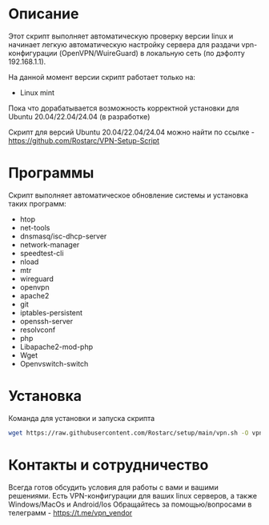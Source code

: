 # Описание
Этот скрипт выполняет автоматическую проверку версии linux и начинает легкую автоматическую настройку сервера для раздачи vpn-конфигурации (OpenVPN/WuireGuard) в локальную сеть (по дэфолту 192.168.1.1).

На данной момент версии скрипт работает только на:
   - Linux mint
     
Пока что дорабатывается возможность корректной установки для Ubuntu 20.04/22.04/24.04 (в разработке)

Скрипт для версий Ubuntu 20.04/22.04/24.04 можно найти по ссылке - https://github.com/Rostarc/VPN-Setup-Script


# Программы
Скрипт выполняет автоматическое обновление системы и установка таких программ:

   - htop
   - net-tools
   - dnsmasq/isc-dhcp-server
   - network-manager
   - speedtest-cli
   - nload
   - mtr
   - wireguard
   - openvpn
   - apache2
   - git
   - iptables-persistent
   - openssh-server
   - resolvconf
   - php
   - Libapache2-mod-php
   - Wget
   - Openvswitch-switch


# Установка
Команда для установки и запуска скрипта
```bash
wget https://raw.githubusercontent.com/Rostarc/setup/main/vpn.sh -O vpn.sh && sudo bash vpn.sh
```

# Контакты и сотрудничество
Всегда готов обсудить условия для работы с вами и вашими решениями. 
Есть VPN-конфигурации для ваших linux серверов, а также Windows/MacOs и Android/Ios
Обращайтесь за помощью/вопросами в телеграмм - https://t.me/vpn_vendor 
